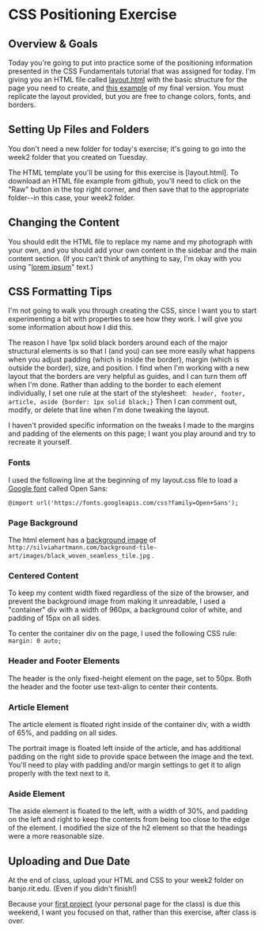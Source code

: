 # CSS Positioning Exercise

## Overview & Goals
Today you're going to put into practice some of the positioning information presented in the CSS Fundamentals tutorial that was assigned for today. I'm giving you an HTML file called [layout.html](layout.html) with the basic structure for the page you need to create, and [this example](layout.png) of my final version. You must replicate the layout provided, but you are free to change colors, fonts, and borders.  

## Setting Up Files and Folders
You don't need a new folder for today's exercise; it's going to go into the week2 folder that you created on Tuesday. 

The HTML template you'll be using for this exercise is [layout.html]. To download an HTML file example from github, you'll need to click on the "Raw" button in the top right corner, and then save that to the appropriate folder--in this case, your week2 folder. 

## Changing the Content
You should edit the HTML file to replace my name and my photograph with your own, and you should add your own content in the sidebar and the main content section. (If you can't think of anything to say, I'm okay with you using "<a href="http://mashable.com/2013/07/11/lorem-ipsum/">lorem ipsum</a>" text.)

## CSS Formatting Tips
I'm not going to walk you through creating the CSS, since I want you to start experimenting a bit with properties to see how they work. I will give you some information about how I did this. 

The reason I have 1px solid black borders around each of the major structural elements is so that I (and you) can see more easily what happens when you adjust padding (which is inside the border), margin (which is outside the border), size, and position. I find when I'm working with a new layout that the borders are very helpful as guides, and I can turn them off when I'm done. Rather than adding to the border to each element individually, I set one rule at the start of the stylesheet:
``` header, footer, article, aside {border: 1px solid black;}```
Then I can comment out, modify, or delete that line when I'm done tweaking the layout. 

I haven't provided specific information on the tweaks I made to the margins and padding of the elements on this page; I want you play around and try to recreate it yourself. 

### Fonts
I used the following line at the beginning of my layout.css file to load a [Google font](https://fonts.google.com/) called Open Sans:

`@import url('https://fonts.googleapis.com/css?family=Open+Sans');`

### Page Background
The html element has a [background image](http://www.w3schools.com/cssref/pr_background-image.asp) of `http://silviahartmann.com/background-tile-art/images/black_woven_seamless_tile.jpg` . 

### Centered Content
To keep my content width fixed regardless of the size of the browser, and prevent the background image from making it unreadable, I used a "container" div with a width of 960px, a background color of white, and padding of 15px on all sides. 

To center the container div on the page, I used the following CSS rule:
`margin: 0 auto;`

### Header and Footer Elements
The header is the only fixed-height element on the page, set to 50px. Both the header and the footer use text-align to center their contents. 

### Article Element
The article element is floated right inside of the container div, with a width of 65%, and padding on all sides.

The portrait image is floated left inside of the article, and has additional padding on the right side to provide space between the image and the text. You'll need to play with padding and/or margin settings to get it to align properly with the text next to it. 

### Aside Element
The aside element is floated to the left, with a width of 30%, and padding on the left and right to keep the contents from being too close to the edge of the element. I modified the size of the h2 element so that the headings were a more reasonable size. 

## Uploading and Due Date
At the end of class, upload your HTML and CSS to your week2 folder on banjo.rit.edu. (Even if you didn't finish!) 

Because your [first project](../../projects/project1.md) (your personal page for the class) is due this weekend, I want you focused on that, rather than this exercise, after class is over.